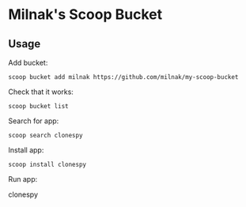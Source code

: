 # Milnak's Scoop Bucket

## Usage

Add bucket:

`scoop bucket add milnak https://github.com/milnak/my-scoop-bucket`

Check that it works:

`scoop bucket list`

Search for app:

`scoop search clonespy`

Install app:

`scoop install clonespy`

Run app:

clonespy
